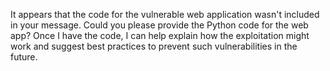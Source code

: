 It appears that the code for the vulnerable web application wasn't included in your message. Could you please provide the Python code for the web app? Once I have the code, I can help explain how the exploitation might work and suggest best practices to prevent such vulnerabilities in the future.